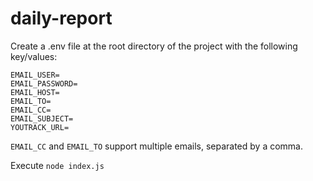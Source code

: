 # daily-report

Create a .env file at the root directory of the project with the following key/values:  

```
EMAIL_USER=
EMAIL_PASSWORD=
EMAIL_HOST=
EMAIL_TO=
EMAIL_CC=
EMAIL_SUBJECT=
YOUTRACK_URL=
```

`EMAIL_CC` and `EMAIL_TO` support multiple emails, separated by a comma.

Execute `node index.js`
